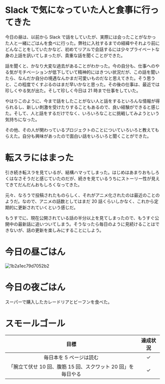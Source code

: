 # Slack で気になっていた人と食事に行ってきた
今日の昼は、以前から Slack で話をしていたが、実際には会ったことがなかった人と一緒にごはんを食べに行った。弊社に入社するまでの経緯やそれより前にどんなことをしていたかなど、初めてリアルで会話するには少々プライベートな身の上話を訊いてしまったが、貴重な話を聞くことができた。

話を聞くと、かなり大変な過去があることがわかった。今の自分も、仕事へのやる気がモチベーションが低下していて精神的にはきつい状況だが、この話を聞いたら、なんだか自分の境遇なんかまだ可愛いものだなと思えてきた。そう思うと、この程度でくすぶるのはまだ早いかなと思った。その後の仕事は、最近では珍しくやる気が出た。そして珍しく今日は 21 時まで仕事をしていた。

やはりこのように、今まで話をしたことがない人と話をするといろんな情報が得られるし、新しい刺激を受けたりすることもあるので、良い経験ができると感じた。そして、人と話をするだけでなく、いろいろなことに挑戦してみようという気持ちになった。

その他、その人が関わっているプロジェクトのことについていろいろと教えてもらえた。自分も興味があったので面白い話をいろいろと聞くことができた。

# 転スラにはまった
引き続き転スラを見ているが、結構ハマってしまった。はじめはあまりおもしろくはなさそうだと感じていたのだが、続きを見ているうちにストーリー性が見えてきてだんだんおもしろくなってきた。

元々、なろうで投稿されたものらしく、それがアニメ化されたのは最近のことのようだ。なので、アニメの話数としてはまだ 20 話くらいしかなく、これから定期的に更新されていくという感じだ。

もうすでに、現在公開されている話の半分以上を見てしまったので、もうすぐ公開中の最新話に追いついてしまう。そうなったら毎日のように見続けることはできないが、話の更新を楽しみにすることにしよう。

# 今日の昼ごはん
![1b2a1ec79d7052b2](https://noraworld.github.io/box-bulbasaur/2019/02/1b2a1ec79d7052b2.jpg)

# 今日の夜ごはん
スーパーで購入したカレードリアとビーフンを食べた。

# スモールゴール
| 目標 | 達成状況 |
|:---:|:---:|
| 毎日本を 5 ページは読む | ✓ |
| 「腕立て伏せ 10 回、腹筋 15 回、スクワット 20 回」を毎日やる | ✓ |
